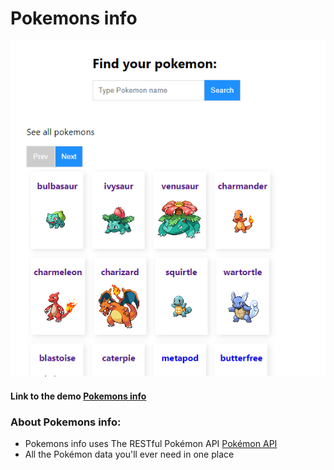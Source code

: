 # Pokemons info

![Pokemons info](public/img/pokemons.png "Pokemons info")

#### Link to the demo [ Pokemons info](https://parfum505.github.io/pockemon-react-typescript/ "Pokemons info")

### About Pokemons info:

- Pokemons info uses The RESTful Pokémon API [Pokémon API](https://pokeapi.co/ "Pokémon API")
- All the Pokémon data you'll ever need in one place
